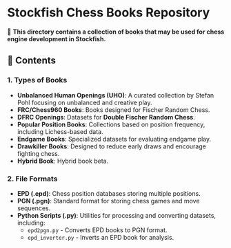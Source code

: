 # Stockfish Chess Books Repository

📌 **This directory contains a collection of books that may be used for chess engine development in Stockfish.**

## 📂 Contents

### 1. **Types of Books**
   - **Unbalanced Human Openings (UHO)**: A curated collection by Stefan Pohl focusing on unbalanced and creative play.
   - **FRC/Chess960 Books**: Books designed for Fischer Random Chess.
   - **DFRC Openings**: Datasets for **Double Fischer Random Chess**.
   - **Popular Position Books**: Collections based on position frequency, including Lichess-based data.
   - **Endgame Books**: Specialized datasets for evaluating endgame play.
   - **Drawkiller Books**: Designed to reduce early draws and encourage fighting chess.
   - **Hybrid Book**: Hybrid book beta.

### 2. **File Formats**
   - **EPD (.epd)**: Chess position databases storing multiple positions.
   - **PGN (.pgn)**: Standard format for storing chess games and move sequences.
   - **Python Scripts (.py)**: Utilities for processing and converting datasets, including:
     - `epd2pgn.py` - Converts EPD books to PGN format.
     - `epd_inverter.py` - Inverts an EPD book for analysis.
